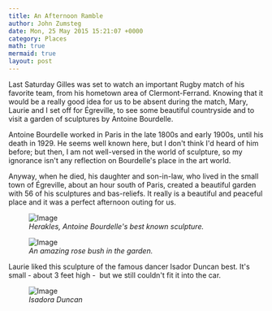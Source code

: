```yaml
---
title: An Afternoon Ramble
author: John Zumsteg
date: Mon, 25 May 2015 15:21:07 +0000
category: Places
math: true
mermaid: true
layout: post
---
```

Last Saturday Gilles was set to watch an important Rugby match of his favorite team, from his hometown area of Clermont-Ferrand. Knowing that it would be a really good idea for us to be absent during the match, Mary, Laurie and I set off for Égreville, to see some beautiful countryside and to visit a garden of sculptures by Antoine Bourdelle.

Antoine Bourdelle worked in Paris in the late 1800s and early 1900s, until his death in 1929. He seems well known here, but I don't think I'd heard of him before; but then, I am not well-versed in the world of sculpture, so my ignorance isn't any reflection on Bourdelle's place in the art world.

Anyway, when he died, his daughter and son-in-law, who lived in the small town of Égreville, about an hour south of Paris, created a beautiful garden with 56 of his sculptures and bas-reliefs. It really is a beautiful and peaceful place and it was a perfect afternoon outing for us.

 

<figure class = "landscape">
	<img src="{{"/assets/images/2015/05/DSC04802.jpg" | prepend: site.baseurl  }}" alt="Image" />
	<figcaption><em>Herakles, Antoine Bourdelle's best known sculpture.</em></figcaption>
</figure>



<figure class = "landscape">
	<img src="{{"/assets/images/2015/05/DSC04797.jpg" | prepend: site.baseurl  }}" alt="Image" />
	<figcaption><em>An amazing rose bush in the garden.</em></figcaption>
</figure>



Laurie liked this sculpture of the famous dancer Isador Duncan best. It's small - about 3 feet high -  but we still couldn't fit it into the car.

<figure class = "portrait">
	<img src="{{"/assets/images/2015/05/DSC04814.jpg" | prepend: site.baseurl  }}" alt="Image" />
	<figcaption><em>Isadora Duncan</em></figcaption>
</figure>


